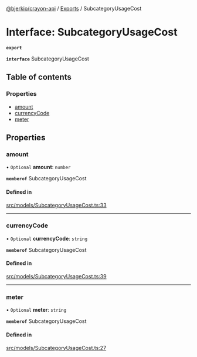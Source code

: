 [@bjerkio/crayon-api](../README.md) / [Exports](../modules.md) / SubcategoryUsageCost

# Interface: SubcategoryUsageCost

**`export`**

**`interface`** SubcategoryUsageCost

## Table of contents

### Properties

- [amount](SubcategoryUsageCost.md#amount)
- [currencyCode](SubcategoryUsageCost.md#currencycode)
- [meter](SubcategoryUsageCost.md#meter)

## Properties

### amount

• `Optional` **amount**: `number`

**`memberof`** SubcategoryUsageCost

#### Defined in

[src/models/SubcategoryUsageCost.ts:33](https://github.com/bjerkio/crayon-api-js/blob/22cd66d/src/models/SubcategoryUsageCost.ts#L33)

___

### currencyCode

• `Optional` **currencyCode**: `string`

**`memberof`** SubcategoryUsageCost

#### Defined in

[src/models/SubcategoryUsageCost.ts:39](https://github.com/bjerkio/crayon-api-js/blob/22cd66d/src/models/SubcategoryUsageCost.ts#L39)

___

### meter

• `Optional` **meter**: `string`

**`memberof`** SubcategoryUsageCost

#### Defined in

[src/models/SubcategoryUsageCost.ts:27](https://github.com/bjerkio/crayon-api-js/blob/22cd66d/src/models/SubcategoryUsageCost.ts#L27)
